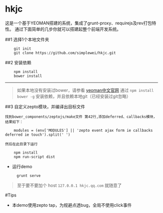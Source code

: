 # hkjc


这是一个基于YEOMAN搭建的系统，集成了grunt-proxy、requirejs及rev打包特性。
通过下面简单的几步你就可以搭建起整个前端开发系统。



##1  选择1个本地文件夹

		git init
		git clone https://github.com/simplewei/hkjc.git

##2  安装依赖

		npm install
		bower install


----------


> 如果本地没有安装过bower，请参看 [yeoman中文官网](http://yeomanjs.org/) 
> 通过 `npm install bower -g` 安装依赖，并且依赖本地git（已经安装过git忽略）

##3  自定义zepto模块，并编译出目标文件

	找到bower_components/zeptojs/make文件 第42行,添加deferred、callbacks模块，结果如下：

		modules = (env['MODULES'] || 'zepto event ajax form ie callbacks deferred ie touch').split(' ')

	然后在此目录下运行

		npm install
		npm run-script dist


- 运行demo

		grunt serve
		
>  至于要不要加个 host  `127.0.0.1	hkjc.qq.com` 就随意了


#Tips

- 本demo使用zepto tap，为规避点透bug，全局不使用click事件
